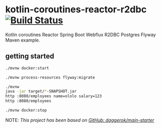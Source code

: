 # kotlin-coroutines-reactor-r2dbc [![Build Status](https://travis-ci.org/daggerok/kotlin-coroutines-reactor-r2dbc.svg?branch=master)](https://travis-ci.org/daggerok/kotlin-coroutines-reactor-r2dbc)
Kotlin coroutines Reactor Spring Boot Webflux R2DBC Postgres Flyway Maven example.

## getting started

```bash
./mvnw docker:start

./mvnw process-resources flyway:migrate

./mvnw
java -jar target/*-SNAPSHOT.jar
http :8080/employees name=ololo salary=123
http :8080/employees

./mvnw docker:stop
```

NOTE: _This project has been based on [GitHub: daggerok/main-starter](https://github.com/daggerok/main-starter)_
